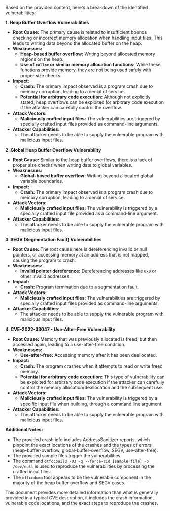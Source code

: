 Based on the provided content, here's a breakdown of the identified vulnerabilities:

**1. Heap Buffer Overflow Vulnerabilities**

*   **Root Cause:** The primary cause is related to insufficient bounds checking or incorrect memory allocation when handling input files. This leads to writing data beyond the allocated buffer on the heap.
*   **Weaknesses:**
    *   **Heap-based buffer overflow:** Writing beyond allocated memory regions on the heap.
    *   **Use of `calloc` or similar memory allocation functions:** While these functions provide memory, they are not being used safely with proper size checks.
*   **Impact:**
    *   **Crash:** The primary impact observed is a program crash due to memory corruption, leading to a denial of service.
    *   **Potential for arbitrary code execution:** Although not explicitly stated, heap overflows can be exploited for arbitrary code execution if the attacker can carefully control the overflow.
*   **Attack Vectors:**
    *   **Maliciously crafted input files:** The vulnerabilities are triggered by specially crafted input files provided as command-line arguments.
*   **Attacker Capabilities:**
    *   The attacker needs to be able to supply the vulnerable program with malicious input files.

**2. Global Heap Buffer Overflow Vulnerability**

*   **Root Cause:** Similar to the heap buffer overflows, there is a lack of proper size checks when writing data to global variables.
*   **Weaknesses:**
    *   **Global-based buffer overflow:** Writing beyond allocated global variable boundaries.
*   **Impact:**
     *   **Crash:** The primary impact observed is a program crash due to memory corruption, leading to a denial of service.
*   **Attack Vectors:**
    *   **Maliciously crafted input files:** The vulnerability is triggered by a specially crafted input file provided as a command-line argument.
*   **Attacker Capabilities:**
    *   The attacker needs to be able to supply the vulnerable program with malicious input files.

**3. SEGV (Segmentation Fault) Vulnerabilities**

*   **Root Cause:** The root cause here is dereferencing invalid or null pointers, or accessing memory at an address that is not mapped, causing the program to crash.
*   **Weaknesses:**
    *   **Invalid pointer dereference:** Dereferencing addresses like `0x0` or other invalid addresses.
*    **Impact:**
        *   **Crash:** Program termination due to a segmentation fault.
*   **Attack Vectors:**
     *   **Maliciously crafted input files:** The vulnerabilities are triggered by specially crafted input files provided as command-line arguments.
*  **Attacker Capabilities:**
     *   The attacker needs to be able to supply the vulnerable program with malicious input files.

**4. CVE-2022-33047 - Use-After-Free Vulnerability**

*   **Root Cause:** Memory that was previously allocated is freed, but then accessed again, leading to a use-after-free condition.
*   **Weaknesses:**
    *   **Use-after-free:** Accessing memory after it has been deallocated.
*   **Impact:**
    *   **Crash:** The program crashes when it attempts to read or write freed memory.
    *   **Potential for arbitrary code execution:** This type of vulnerability can be exploited for arbitrary code execution if the attacker can carefully control the memory allocation/deallocation and the subsequent use.
*   **Attack Vectors:**
    *   **Maliciously crafted input files:** The vulnerability is triggered by a specific input file when building, through a command line argument.
*   **Attacker Capabilities:**
    *   The attacker needs to be able to supply the vulnerable program with malicious input files.

**Additional Notes:**

*   The provided crash info includes AddressSanitizer reports, which pinpoint the exact locations of the crashes and the types of errors (heap-buffer-overflow, global-buffer-overflow, SEGV, use-after-free).
*   The provided sample files trigger the vulnerabilities.
*   The command `otfccbuild -O3 -q --force-cid [sample file] -o /dev/null` is used to reproduce the vulnerabilities by processing the crafted input files.
*   The `otfccdump` tool appears to be the vulnerable component in the majority of the heap buffer overflow and SEGV cases.

This document provides more detailed information than what is generally provided in a typical CVE description, it includes the crash information, vulnerable code locations, and the exact steps to reproduce the crashes.